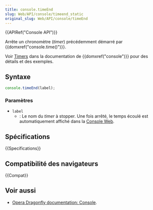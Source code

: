 ```yaml
---
title: console.timeEnd
slug: Web/API/console/timeend_static
original_slug: Web/API/console/timeEnd
---
```


{{APIRef("Console API")}}

Arrête un chronomètre (_timer_) précédemment démarré par {{domxref("console.time()")}}.

Voir [Timers](/fr/docs/Web/API/console#Timers) dans la documentation de {{domxref("console")}} pour des détails et des exemples.

## Syntaxe

```js
console.timeEnd(label);
```

### Paramètres

- `label`
  - : Le nom du _timer_ à stopper. Une fois arrêté, le temps écoulé est automatiquement affiché dans la [Console Web](/fr/docs/Outils/Console_Web).

## Spécifications

{{Specifications}}

## Compatibilité des navigateurs

{{Compat}}

## Voir aussi

- [Opera Dragonfly documentation: Console](http://www.opera.com/dragonfly/documentation/console/).
